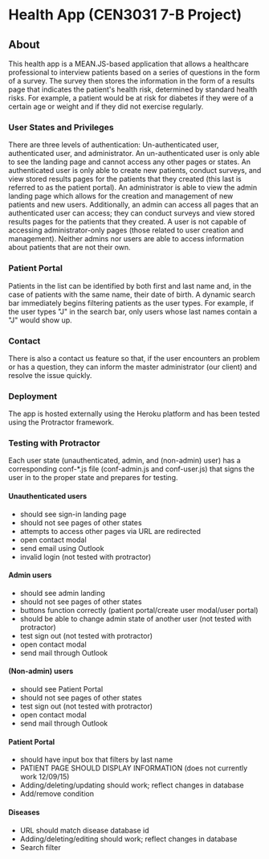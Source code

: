 # Health App (CEN3031 7-B Project) #

## About ##
This health app is a MEAN.JS-based application that allows a healthcare professional to interview patients based on a series of questions in the form of a survey. The survey then stores the information in the form of a results page that indicates the patient's health risk, determined by standard health risks. For example, a patient would be at risk for diabetes if they were of a certain age or weight and if they did not exercise regularly. 

### User States and Privileges ###
There are three levels of authentication: Un-authenticated user, authenticated user, and administrator. An un-authenticated user is only able to see the landing page and cannot access any other pages or states. An authenticated user is only able to create new patients, conduct surveys, and view stored results pages for the patients that they created (this last is referred to as the patient portal). An administrator is able to view the admin landing page which allows for the creation and management of new patients and new users. Additionally, an admin can access all pages that an authenticated user can access;  they can conduct surveys and view stored results pages for the patients that they created. A user is not capable of accessing administrator-only pages (those related to user creation and management). Neither admins nor users are able to access information about patients that are not their own.

### Patient Portal ###
Patients in the list can be identified by both first and last name and, in the case of patients with the same name, their date of birth. A dynamic search bar immediately begins filtering patients as the user types. For example, if the user types "J" in the search bar, only users whose last names contain a "J" would show up.

### Contact ###
There is also a contact us feature so that, if the user encounters an problem or has a question, they can inform the master administrator (our client) and resolve the issue quickly.

### Deployment ###
The app is hosted externally using the Heroku platform and has been tested using the Protractor framework. 

### Testing with Protractor ###
Each user state (unauthenticated, admin, and (non-admin) user) has a corresponding conf-*.js file (conf-admin.js and conf-user.js) that signs the user in to the proper state and prepares for testing. 
#### Unauthenticated users ####
* should see sign-in landing page
* should not see pages of other states
* attempts to access other pages via URL are redirected
* open contact modal
* send email using Outlook
* invalid login (not tested with protractor)

#### Admin users ####
* should see admin landing
* should not see pages of other states
* buttons function correctly (patient portal/create user modal/user portal)
* should be able to change admin state of another user (not tested with protractor)
* test sign out (not tested with protractor)
* open contact modal
* send mail through Outlook

#### (Non-admin) users ####
* should see Patient Portal
* should not see pages of other states
* test sign out (not tested with protractor)
* open contact modal
* send mail through Outlook

#### Patient Portal ####
* should have input box that filters by last name
* PATIENT PAGE SHOULD DISPLAY INFORMATION (does not currently work 12/09/15)
* Adding/deleting/updating should work; reflect changes in database
* Add/remove condition

#### Diseases ####
* URL should match disease database id
 * Adding/deleting/editing should work; reflect changes in database
* Search filter
